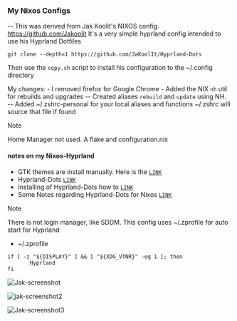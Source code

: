 ### My Nixos Configs   

-- This was derived from Jak Koolit's NIXOS config.  https://github.com/Jakoolit 
  It's a very simple hyprland config intended to use his Hyprland Dotfiles 
  
  `git clone --depth=1 https://github.com/JaKoolIt/Hyprland-Dots `
  
  Then use the `copy.sh` script to install his configuration to the ~/.config directory 

  My changes: 
    - I removed firefox for Google Chrome
    - Added the NIX `nh` util for rebuilds and upgrades 
      -- Created aliases `rebuild` and `update` using NH.  
      -- Added ~/.zshrc-personal for your local aliases and functions
         ~/.zshrc will source that file if found 
    

> [!NOTE]
> Home Manager not used. A flake and configuration.nix

#### notes on my Nixos-Hyprland
- GTK themes are install manually. Here is the [`LINK`](https://github.com/JaKooLit/GTK-themes-icons)
- Hyprland-Dots [`LINK`](https://github.com/JaKooLit/Hyprland-Dots)
- Installing of Hyprland-Dots how to [`LINK`](https://github.com/JaKooLit/Hyprland-Dots?tab=readme-ov-file#-copying--installation--update-instructions-)
- Some Notes regarding Hyprland-Dots for Nixos [`LINK`](https://github.com/JaKooLit/Hyprland-Dots?tab=readme-ov-file#-copying--installation--update-instructions-)


> [!NOTE]
> There is not login manager, like SDDM.  This config uses ~/.zprofile for auto start for Hyprland
- ~/.zprofile
```
if [ -z "${DISPLAY}" ] && [ "${XDG_VTNR}" -eq 1 ]; then
       Hyprland 
fi
```
![Jak-screenshot](https://github.com/user-attachments/assets/17b900ed-ba68-4a72-8c39-b5269186f685)

![jak-screenshot2](https://github.com/user-attachments/assets/6872931b-add4-439a-9b0b-88e924e02adf)

![Jak-screenshot3](https://github.com/user-attachments/assets/2de0d3ef-61ed-4d6a-be3c-d8144638cfc0)



 
 
